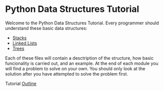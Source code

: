 # Python Data Structures Tutorial

Welcome to the Python Data Structures Tutorial. Every programmer should understand these basic data structures:

- [Stacks](1-stacks.md)
- [Linked Lists](2-linked-lists.md)
- [Trees](3-trees.md)

Each of these files will contain a desctription of the structure, how basic funcionality is carried out, and an example.  At the end of each module you will find a problem to solve on your own.  You should only look at the solution after you have attempted to solve the problem first.

Tutorial [Outline](outline.md)
